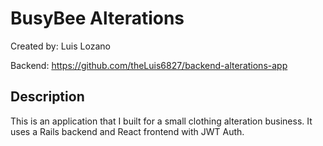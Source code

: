 # BusyBee Alterations

Created by: Luis Lozano

Backend: https://github.com/theLuis6827/backend-alterations-app 

## Description

This is an application that I built for a small clothing alteration business. It uses a Rails backend and React frontend with JWT Auth. 
